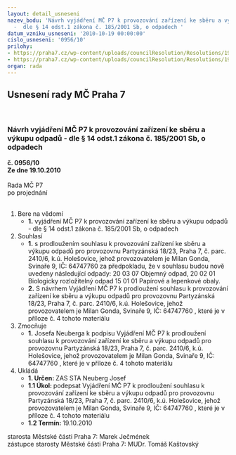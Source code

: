 ```yaml
---
layout: detail_usneseni
nazev_bodu: 'Návrh vyjádření MČ P7 k provozování zařízení ke sběru a výkupu odpadů
  -  dle § 14 odst.1 zákona č. 185/2001 Sb, o odpadech '
datum_vzniku_usneseni: '2010-10-19 00:00:00'
cislo_usneseni: '0956/10'
prilohy:
- https://praha7.cz/wp-content/uploads/councilResolution/Resolutions/19956/56-10-mcp7_10_070990.pdf
- https://praha7.cz/wp-content/uploads/councilResolution/Resolutions/19956/56-10-scannedimage-2.jpg
organ: rada
---
```

<div id="ucUsn_pList" class="usn">
	<span><h2>Usnesení rady MČ Praha 7 </h2>
<br></span><div class="standBody">
<span><h3>Návrh vyjádření MČ P7 k provozování zařízení ke sběru a výkupu odpadů -  dle § 14 odst.1 zákona č. 185/2001 Sb, o odpadech </h3></span><div class="center">
		<strong>č. 0956/10</strong><br>
	</div>
<div class="center">
		<strong>Ze dne 19.10.2010</strong><br><br>
	</div>Rada MČ P7<br> po projednání<br><br><ol>
<li>Bere na vědomí<ul><li>
<strong>1.</strong> vyjádření MČ P7 k provozování zařízení ke sběru a výkupu odpadů -  dle § 14 odst.1 zákona č. 185/2001 Sb, o odpadech </li></ul>
</li>
<li>Souhlasí<ul>
<li>
<strong>1.</strong> s prodloužením souhlasu k provozování zařízení ke sběru a výkupu odpadů pro provozovnu Partyzánská 18/23, Praha 7, č. parc. 2410/6, k.ú. Holešovice, jehož provozovatelem je Milan Gonda, Svinaře 9, IČ: 64747760 za předpokladu, že  v souhlasu budou nově  uvedeny následující odpady: 20 03 07 Objemný odpad,  20 02 01 Biologicky rozložitelný odpad  15 01 01 Papírové a lepenkové obaly. </li>
<li>
<strong>2.</strong> S návrhem Vyjádření MČ P7 k prodloužení souhlasu k provozování zařízení ke sběru a výkupu odpadů pro provozovnu Partyzánská 18/23, Praha 7, č. parc. 2410/6, k.ú. Holešovice, jehož provozovatelem je Milan Gonda, Svinaře 9, IČ: 64747760 , které je v příloze č. 4 tohoto materiálu </li>
</ul>
</li>
<li>Zmocňuje<ul><li>
<strong>1.</strong> Josefa Neuberga k podpisu  Vyjádření MČ P7 k prodloužení souhlasu k provozování zařízení ke sběru a výkupu odpadů pro provozovnu Partyzánská 18/23, Praha 7, č. parc. 2410/6, k.ú. Holešovice, jehož provozovatelem je Milan Gonda, Svinaře 9, IČ: 64747760 , které je v příloze č. 4 tohoto materiálu    </li></ul>
</li>
<li>Ukládá<ul>
<li>
<strong>1. Určen: </strong>ZAS STA Neuberg Josef</li>
<li>
<strong>1.1 Úkol: </strong>podepsat Vyjádření MČ P7 k prodloužení souhlasu k provozování zařízení ke sběru a výkupu odpadů pro provozovnu Partyzánská 18/23, Praha 7, č. parc. 2410/6, k.ú. Holešovice, jehož provozovatelem je Milan Gonda, Svinaře 9, IČ: 64747760 , které je v příloze č. 4 tohoto materiálu</li>
<li>
<strong>1.2 Termín: </strong>19.10.2010</li>
</ul>
</li>
</ol>starosta Městské části Praha 7: Marek Ječmének<br>zástupce starosty Městské části Praha 7: MUDr. Tomáš Kaštovský 
</div>
</div>